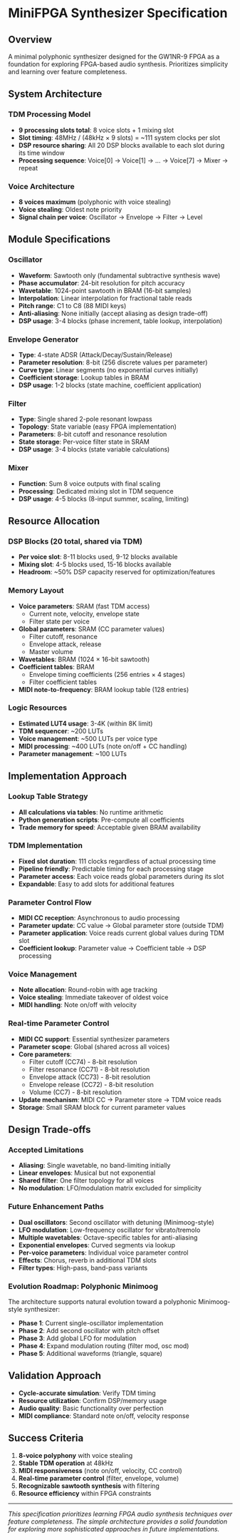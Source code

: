 # MiniFPGA Synthesizer Specification

## Overview
A minimal polyphonic synthesizer designed for the GW1NR-9 FPGA as a foundation for exploring FPGA-based audio synthesis. Prioritizes simplicity and learning over feature completeness.

## System Architecture

### TDM Processing Model
- **9 processing slots total**: 8 voice slots + 1 mixing slot
- **Slot timing**: 48MHz / (48kHz × 9 slots) = ~111 system clocks per slot
- **DSP resource sharing**: All 20 DSP blocks available to each slot during its time window
- **Processing sequence**: Voice[0] → Voice[1] → ... → Voice[7] → Mixer → repeat

### Voice Architecture
- **8 voices maximum** (polyphonic with voice stealing)
- **Voice stealing**: Oldest note priority
- **Signal chain per voice**: Oscillator → Envelope → Filter → Level

## Module Specifications

### Oscillator
- **Waveform**: Sawtooth only (fundamental subtractive synthesis wave)
- **Phase accumulator**: 24-bit resolution for pitch accuracy
- **Wavetable**: 1024-point sawtooth in BRAM (16-bit samples)
- **Interpolation**: Linear interpolation for fractional table reads
- **Pitch range**: C1 to C8 (88 MIDI keys)
- **Anti-aliasing**: None initially (accept aliasing as design trade-off)
- **DSP usage**: 3-4 blocks (phase increment, table lookup, interpolation)

### Envelope Generator
- **Type**: 4-state ADSR (Attack/Decay/Sustain/Release)
- **Parameter resolution**: 8-bit (256 discrete values per parameter)
- **Curve type**: Linear segments (no exponential curves initially)
- **Coefficient storage**: Lookup tables in BRAM
- **DSP usage**: 1-2 blocks (state machine, coefficient application)

### Filter
- **Type**: Single shared 2-pole resonant lowpass
- **Topology**: State variable (easy FPGA implementation)
- **Parameters**: 8-bit cutoff and resonance resolution
- **State storage**: Per-voice filter state in SRAM
- **DSP usage**: 3-4 blocks (state variable calculations)

### Mixer
- **Function**: Sum 8 voice outputs with final scaling
- **Processing**: Dedicated mixing slot in TDM sequence
- **DSP usage**: 4-5 blocks (8-input summer, scaling, limiting)

## Resource Allocation

### DSP Blocks (20 total, shared via TDM)
- **Per voice slot**: 8-11 blocks used, 9-12 blocks available
- **Mixing slot**: 4-5 blocks used, 15-16 blocks available
- **Headroom**: ~50% DSP capacity reserved for optimization/features

### Memory Layout
- **Voice parameters**: SRAM (fast TDM access)
  - Current note, velocity, envelope state
  - Filter state per voice
- **Global parameters**: SRAM (CC parameter values)
  - Filter cutoff, resonance
  - Envelope attack, release  
  - Master volume
- **Wavetables**: BRAM (1024 × 16-bit sawtooth)
- **Coefficient tables**: BRAM
  - Envelope timing coefficients (256 entries × 4 stages)
  - Filter coefficient tables
- **MIDI note-to-frequency**: BRAM lookup table (128 entries)

### Logic Resources
- **Estimated LUT4 usage**: 3-4K (within 8K limit)
- **TDM sequencer**: ~200 LUTs
- **Voice management**: ~500 LUTs per voice type
- **MIDI processing**: ~400 LUTs (note on/off + CC handling)
- **Parameter management**: ~100 LUTs

## Implementation Approach

### Lookup Table Strategy
- **All calculations via tables**: No runtime arithmetic
- **Python generation scripts**: Pre-compute all coefficients
- **Trade memory for speed**: Acceptable given BRAM availability

### TDM Implementation
- **Fixed slot duration**: 111 clocks regardless of actual processing time
- **Pipeline friendly**: Predictable timing for each processing stage
- **Parameter access**: Each voice reads global parameters during its slot
- **Expandable**: Easy to add slots for additional features

### Parameter Control Flow
- **MIDI CC reception**: Asynchronous to audio processing
- **Parameter update**: CC value → Global parameter store (outside TDM)
- **Parameter application**: Voice reads current global values during TDM slot
- **Coefficient lookup**: Parameter value → Coefficient table → DSP processing

### Voice Management
- **Note allocation**: Round-robin with age tracking
- **Voice stealing**: Immediate takeover of oldest voice
- **MIDI handling**: Note on/off with velocity

### Real-time Parameter Control
- **MIDI CC support**: Essential synthesizer parameters
- **Parameter scope**: Global (shared across all voices)
- **Core parameters**:
  - Filter cutoff (CC74) - 8-bit resolution
  - Filter resonance (CC71) - 8-bit resolution  
  - Envelope attack (CC73) - 8-bit resolution
  - Envelope release (CC72) - 8-bit resolution
  - Volume (CC7) - 8-bit resolution
- **Update mechanism**: MIDI CC → Parameter store → TDM voice reads
- **Storage**: Small SRAM block for current parameter values

## Design Trade-offs

### Accepted Limitations
- **Aliasing**: Single wavetable, no band-limiting initially
- **Linear envelopes**: Musical but not exponential
- **Shared filter**: One filter topology for all voices
- **No modulation**: LFO/modulation matrix excluded for simplicity

### Future Enhancement Paths
- **Dual oscillators**: Second oscillator with detuning (Minimoog-style)
- **LFO modulation**: Low-frequency oscillator for vibrato/tremolo
- **Multiple wavetables**: Octave-specific tables for anti-aliasing
- **Exponential envelopes**: Curved segments via lookup
- **Per-voice parameters**: Individual voice parameter control
- **Effects**: Chorus, reverb in additional TDM slots
- **Filter types**: High-pass, band-pass variants

### Evolution Roadmap: Polyphonic Minimoog
The architecture supports natural evolution toward a polyphonic Minimoog-style synthesizer:
- **Phase 1**: Current single-oscillator implementation
- **Phase 2**: Add second oscillator with pitch offset
- **Phase 3**: Add global LFO for modulation
- **Phase 4**: Expand modulation routing (filter mod, osc mod)
- **Phase 5**: Additional waveforms (triangle, square)

## Validation Approach
- **Cycle-accurate simulation**: Verify TDM timing
- **Resource utilization**: Confirm DSP/memory usage
- **Audio quality**: Basic functionality over perfection
- **MIDI compliance**: Standard note on/off, velocity response

## Success Criteria
1. **8-voice polyphony** with voice stealing
2. **Stable TDM operation** at 48kHz
3. **MIDI responsiveness** (note on/off, velocity, CC control)
4. **Real-time parameter control** (filter, envelope, volume)
5. **Recognizable sawtooth synthesis** with filtering
6. **Resource efficiency** within FPGA constraints

---

*This specification prioritizes learning FPGA audio synthesis techniques over feature completeness. The simple architecture provides a solid foundation for exploring more sophisticated approaches in future implementations.*